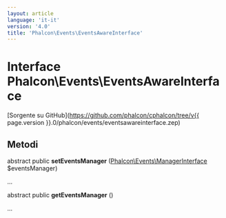 ```yaml
---
layout: article
language: 'it-it'
version: '4.0'
title: 'Phalcon\Events\EventsAwareInterface'
---
```

# Interface **Phalcon\Events\EventsAwareInterface**

[Sorgente su GitHub](https://github.com/phalcon/cphalcon/tree/v{{ page.version }}.0/phalcon/events/eventsawareinterface.zep)

## Metodi

abstract public **setEventsManager** ([Phalcon\Events\ManagerInterface](Phalcon_Events_ManagerInterface) $eventsManager)

...

abstract public **getEventsManager** ()

...